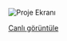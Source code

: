 ![Proje Ekranı](/img/proje-ekranı.png)

[Canlı görüntüle](https://hacerbeyza.github.io/Furniture-Site-w-Bootstrap/) 
